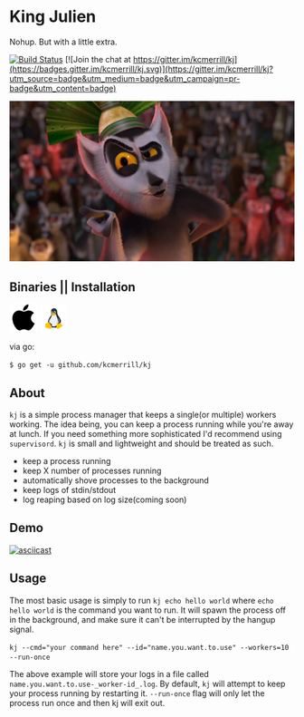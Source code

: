# King Julien

Nohup. But with a little extra.

[![Build Status](https://travis-ci.org/kcmerrill/kj.svg?branch=master)](https://travis-ci.org/kcmerrill/kj) [![Join the chat at https://gitter.im/kcmerrill/kj](https://badges.gitter.im/kcmerrill/kj.svg)](https://gitter.im/kcmerrill/kj?utm_source=badge&utm_medium=badge&utm_campaign=pr-badge&utm_content=badge)

![kj](assets/king-julien.jpg "kj")

## Binaries || Installation

[![MacOSX](https://raw.githubusercontent.com/kcmerrill/go-dist/master/assets/apple_logo.png "Mac OSX")](http://go-dist.kcmerrill.com/kcmerrill/kj/mac/amd64) [![Linux](https://raw.githubusercontent.com/kcmerrill/go-dist/master/assets/linux_logo.png "Linux")](http://go-dist.kcmerrill.com/kcmerrill/kj/linux/amd64)

via go:

`$ go get -u github.com/kcmerrill/kj`

## About

`kj` is a simple process manager that keeps a single(or multiple) workers working. The idea being, you can keep a process running while you're away at lunch. If you need something more sophisticated I'd recommend using `supervisord`. `kj` is small and lightweight and should be treated as such.

* keep a process running
* keep X number of processes running
* automatically shove processes to the background
* keep logs of stdin/stdout
* log reaping based on log size(coming soon)

## Demo

[![asciicast](https://asciinema.org/a/113063.png)](https://asciinema.org/a/113063)

## Usage

The most basic usage is simply to run `kj echo hello world` where `echo hello world` is the command you want to run. It will spawn the process off in the background, and make sure it can't be interrupted by the hangup signal.

`kj --cmd="your command here" --id="name.you.want.to.use" --workers=10 --run-once`

The above example will store your logs in a file called `name.you.want.to.use-_worker-id_.log`. By default, `kj` will attempt to keep your process running by restarting it. `--run-once` flag will only let the process run once and then kj will exit out.
